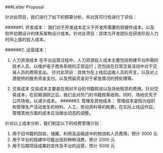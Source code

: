 ###Letter Proposal

针对此项⽬，我们进⾏了如下的预算分析，并对其可⾏性进⾏了评估：

######1. 开发成本：
我们对于开发成本定义于开发所需要的软硬件成本，以及软件初期设计的体系架构设计成本。针对此项⽬：具体为开发团队在研发阶段⼈⼒时间上⾯的投⼊成本。

######2. 运营成本：
1. ⼈⼒资源成本
在平台运营过程中，⼈⼒资源投⼊成本主要包括构建平台所需的技术⼈员，以维护电⼦商务系统的正常运⾏；还包括在⽇常交易活动中对于交易⼈员的费⽤⽀出。
针对此项⽬：具体为在上线后运维⼈员的开⽀，以及对上游提供的服务资⾦⽀付。以及预留资⾦对于紧急情况的预处理等。

2. 交易成本
交易成本主要是在⽤对平台的书籍购进以及场地租赁的费⽤。针对交易成本，在前期调研之后，我们会对热门的书籍按需收购，同时，场地优先于公共场地，以减少成本。
######3. 管理及其他成本：
管理成本是指为组织和管理⽣产活动发⽣的材料、⼈⼯、劳动资料等的耗费。在实际上线运作后，管理其他⽅⾯的成本应当做出动态的调整。

针对以上成本分析，我们制定以下的经费管理计划：
1. ⽤于旧书籍的回收、储藏、利⽤及运输途中的物流和⼈员费⽤，预计 3000 元
2. ⽤于平台的搭建中可能出现的种种消费，预计 2000 元
3. ⽤于后期项⽬成果的宣传及平台的运营，预计 3000 元
